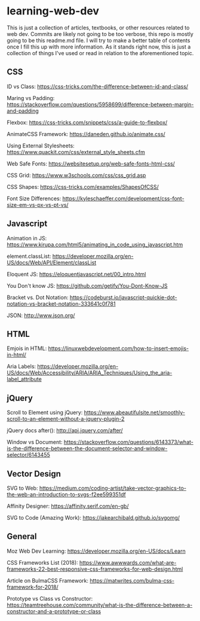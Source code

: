 # learning-web-dev

This is just a collection of articles, textbooks, or other resources related to web dev. Commits are likely not going to be too verbose, this repo is mostly going to be this readme.md file. I will try to make a better table of contents once I fill this up with more information. As it stands right now, this is just a collection of things I've used or read in relation to the aforementioned topic.

## CSS

ID vs Class: https://css-tricks.com/the-difference-between-id-and-class/

Maring vs Padding: https://stackoverflow.com/questions/5958699/difference-between-margin-and-padding

Flexbox: https://css-tricks.com/snippets/css/a-guide-to-flexbox/

AnimateCSS Framework: https://daneden.github.io/animate.css/

Using External Stylesheets: https://www.quackit.com/css/external_style_sheets.cfm

Web Safe Fonts: https://websitesetup.org/web-safe-fonts-html-css/

CSS Grid: https://www.w3schools.com/css/css_grid.asp

CSS Shapes: https://css-tricks.com/examples/ShapesOfCSS/

Font Size Differences: https://kyleschaeffer.com/development/css-font-size-em-vs-px-vs-pt-vs/

## Javascript

Animation in JS: https://www.kirupa.com/html5/animating_in_code_using_javascript.htm

element.classList: https://developer.mozilla.org/en-US/docs/Web/API/Element/classList

Eloquent JS: https://eloquentjavascript.net/00_intro.html

You Don't know JS: https://github.com/getify/You-Dont-Know-JS

Bracket vs. Dot Notation: https://codeburst.io/javascript-quickie-dot-notation-vs-bracket-notation-333641c0f781

JSON: http://www.json.org/

## HTML

Emjois in HTML: https://linuxwebdevelopment.com/how-to-insert-emojis-in-html/

Aria Labels: https://developer.mozilla.org/en-US/docs/Web/Accessibility/ARIA/ARIA_Techniques/Using_the_aria-label_attribute

## jQuery

Scroll to Element using jQuery: https://www.abeautifulsite.net/smoothly-scroll-to-an-element-without-a-jquery-plugin-2

jQuery docs after(): http://api.jquery.com/after/

Window vs Document: https://stackoverflow.com/questions/6143373/what-is-the-difference-between-the-document-selector-and-window-selector/6143455

## Vector Design

SVG to Web: https://medium.com/coding-artist/take-vector-graphics-to-the-web-an-introduction-to-svgs-f2ee599351df

Affinity Designer: https://affinity.serif.com/en-gb/

SVG to Code (Amazing Work): https://jakearchibald.github.io/svgomg/

## General 

Moz Web Dev Learning: https://developer.mozilla.org/en-US/docs/Learn

CSS Frameworks List (2018): https://www.awwwards.com/what-are-frameworks-22-best-responsive-css-frameworks-for-web-design.html

Article on BulmaCSS Framework: https://matwrites.com/bulma-css-framework-for-2018/

Prototype vs Class vs Constructor: https://teamtreehouse.com/community/what-is-the-difference-between-a-constructor-and-a-prototype-or-class
